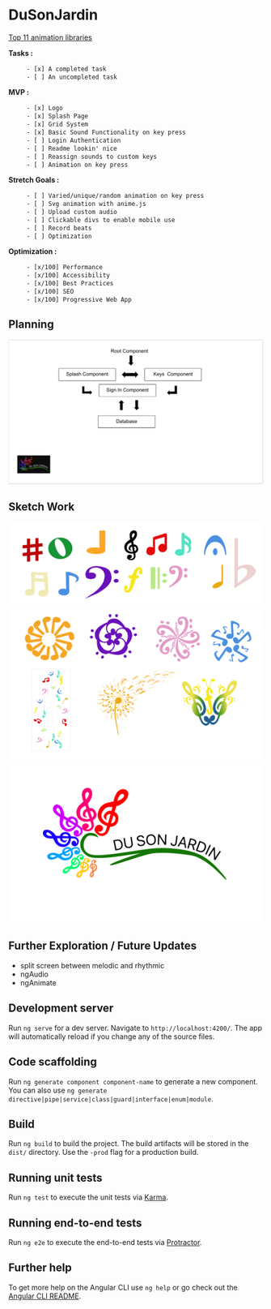 # DuSonJardin

[Top 11 animation libraries](https://blog.bitsrc.io/11-javascript-animation-libraries-for-2018-9d7ac93a2c59)

 __Tasks :__

         - [x] A completed task
         - [ ] An uncompleted task

 __MVP :__

         - [x] Logo
         - [x] Splash Page
         - [x] Grid System
         - [x] Basic Sound Functionality on key press
         - [ ] Login Authentication
         - [ ] Readme lookin' nice
         - [ ] Reassign sounds to custom keys
         - [ ] Animation on key press

 __Stretch Goals :__

         - [ ] Varied/unique/random animation on key press
         - [ ] Svg animation with anime.js
         - [ ] Upload custom audio
         - [ ] Clickable divs to enable mobile use
         - [ ] Record beats
         - [ ] Optimization

  __Optimization :__

         - [x/100] Performance
         - [x/100] Accessibility
         - [x/100] Best Practices
         - [x/100] SEO
         - [x/100] Progressive Web App

## Planning

![](src/assets/img/wireframe.png)

## Sketch Work
![](src/assets/img/sketch2/custom-icon.png)
![](src/assets/img/sketch2/custom-flowers.png)
![](src/assets/img/custom-logo.png)

## Further Exploration / Future Updates

* split screen between melodic and rhythmic
* ngAudio
* ngAnimate

## Development server

Run `ng serve` for a dev server. Navigate to `http://localhost:4200/`. The app will automatically reload if you change any of the source files.

## Code scaffolding

Run `ng generate component component-name` to generate a new component. You can also use `ng generate directive|pipe|service|class|guard|interface|enum|module`.

## Build

Run `ng build` to build the project. The build artifacts will be stored in the `dist/` directory. Use the `-prod` flag for a production build.

## Running unit tests

Run `ng test` to execute the unit tests via [Karma](https://karma-runner.github.io).

## Running end-to-end tests

Run `ng e2e` to execute the end-to-end tests via [Protractor](http://www.protractortest.org/).

## Further help

To get more help on the Angular CLI use `ng help` or go check out the [Angular CLI README](https://github.com/angular/angular-cli/blob/master/README.md).
